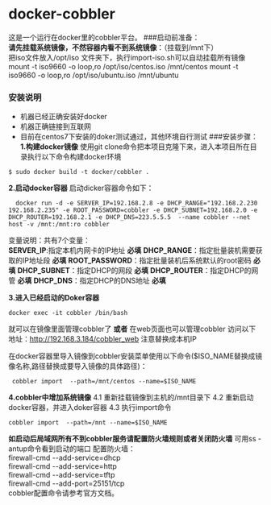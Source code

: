 # docker-cobbler  
这是一个运行在docker里的cobbler平台。
###启动前准备：  
**请先挂载系统镜像，不然容器内看不到系统镜像**：（挂载到/mnt下）  
  把iso文件放入/opt/iso 文件夹下，执行import-iso.sh可以自动挂载所有镜像
  mount -t iso9660 -o loop,ro /opt/iso/centos.iso /mnt/centos
  mount -t iso9660 -o loop,ro /opt/iso/ubuntu.iso /mnt/ubuntu
### 安装说明
- 机器已经正确安装好docker
- 机器正确链接到互联网
- 目前在centos7下安装的doker测试通过，其他环境自行测试
###安装步骤：
**1.构建docker镜像**
使用git clone命令把本项目克隆下来，进入本项目所在目录执行以下命令构建docker环境
``` shell
$ sudo docker build -t docker/cobbler .
```
**2.启动docker容器**
启动dicker容器命令如下：  
``` shell
  docker run -d -e SERVER_IP=192.168.2.8 -e DHCP_RANGE="192.168.2.230 192.168.2.235" -e ROOT_PASSWORD=cobbler -e DHCP_SUBNET=192.168.2.0 -e DHCP_ROUTER=192.168.2.1 -e DHCP_DNS=223.5.5.5  --name cobbler --net host -v /mnt:/mnt:ro cobbler
```

变量说明：共有7个变量：  
  **SERVER_IP**:指定本机内网卡的IP地址  **必填** 
  **DHCP_RANGE**：指定批量装机需要获取的IP地址段  **必填** 
  **ROOT_PASSWORD**：指定批量装机后系统默认的root密码  **必填** 
  **DHCP_SUBNET**：指定DHCP的网段  **必填** 
  **DHCP_ROUTER**：指定DHCP的网管  **必填** 
  **DHCP_DNS**：指定DHCP的DNS地址  **必填** 

**3.进入已经启动的Doker容器**
``` shell
docker exec -it cobbler /bin/bash
```
就可以在镜像里面管理cobbler了
**或者**
在web页面也可以管理cobbler
访问以下地址：http://192.168.3.184/cobbler_web  注意替换成本机IP

在docker容器里导入镜像到cobbler安装菜单使用以下命令($ISO_NAME替换成镜像名称,路径替换成要导入镜像的具体路径)：
``` shell
 cobbler import  --path=/mnt/centos --name=$ISO_NAME
```
**4.cobbler中增加系统镜像**
4.1 重新挂载镜像到主机的/mnt目录下
4.2 重新启动docker容器，并进入doker容器
4.3 执行import命令   
``` shell
cobbler import  --path=/mnt --name=$ISO_NAME
```

**如启动后局域网所有不到cobbler服务请配置防火墙规则或者关闭防火墙**
可用ss -antup命令看到启动的端口
配置防火墙：  
  firewall-cmd --add-service=dhcp  
  firewall-cmd --add-service=http  
  firewall-cmd --add-service=tftp  
  firewall-cmd --add-port=25151/tcp  
cobbler配置命令请参考官方文档。
